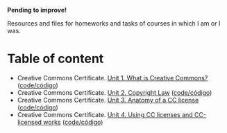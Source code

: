 **Pending to improve!**

Resources and files for homeworks and tasks of courses in which I am or I was.

# Table of content
- Creative Commons Certificate. [Unit 1. What is Creative Commons?](https://ivanhercaz.github.io/research/course-tasks/2018-01-01_creative_commons_certificate_beta_library_staff/2018-01-29_performance_assessment_unit_2_copyright_law.html) ([code/código](https://github.com/ivanhercaz/research/blob/master/course-tasks/2018-01-01_creative_commons_certificate_beta_library_staff/2018-01-15_performance_assessment_unit_1_what_is_creative_commons.html))
- Creative Commons Certificate. [Unit 2. Copyright Law](https://ivanhercaz.github.io/research/course-tasks/2018-01-01_creative_commons_certificate_beta_library_staff/2018-01-29_performance_assessment_unit_2_copyright_law.html) ([code/código](https://github.com/ivanhercaz/research/blob/master/course-tasks/2018-01-01_creative_commons_certificate_beta_library_staff/2018-01-29_performance_assessment_unit_2_copyright_law.html))
- Creative Commons Certificate. [Unit 3. Anatomy of a CC license](https://ivanhercaz.github.io/research/course-tasks/2018-01-01_creative_commons_certificate_beta_library_staff/2018-02-12_performance_assessment_unit_3_anatomy_of_a_cc_license.html) ([code/código](https://github.com/ivanhercaz/research/blob/master/course-tasks/2018-01-01_creative_commons_certificate_beta_library_staff/2018-02-12_performance_assessment_unit_3_anatomy_of_a_cc_license.html))
- Creative Commons Certificate. [Unit 4. Using CC licenses and CC-licensed works](https://ivanhercaz.github.io/research/course-tasks/2018-01-01_creative_commons_certificate_beta_library_staff/2018-02-25_performance_assessment_unit_4_using_cc_licenses_and_cc-licensed_works.html) ([code/código](https://github.com/ivanhercaz/research/blob/master/course-tasks/2018-01-01_creative_commons_certificate_beta_library_staff/2018-02-25_performance_assessment_unit_4_using_cc_licenses_and_cc-licensed_works.html))
